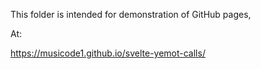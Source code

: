 This folder is intended for demonstration of GitHub pages,

At:

https://musicode1.github.io/svelte-yemot-calls/